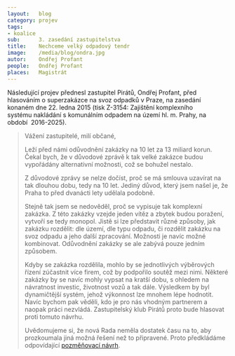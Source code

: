 ```yaml
---
layout:   blog
category: projev
tags:     
- koalice
sub:      3. zasedání zastupitelstva
title:    Nechceme velký odpadový tendr
image:    /media/blog/ondra.jpg
autor:    Ondřej Profant
people:   Ondřej Profant
places:   Magistrát
---
```


Následující projev přednesl zastupitel Pirátů, Ondřej Profant, před hlasováním
o superzakázce na svoz odpadků v Praze, na zasedání konaném dne 22.
ledna 2015 (tisk Z-3154: Zajištění komplexního
systému nakládání s komunálním odpadem na území hl. m. Prahy, na období 
2016­-2025).

> Vážení zastupitelé, milí občané,
>
> Leží před námi odůvodnění zakázky na 10 let za 13 miliard korun.
> Čekal bych, že v důvodové zprávě k tak velké zakázce budou
> vypořádány alternativní možnosti, což se bohužel nestalo.
>
> Z důvodové zprávy se nelze dočíst, proč se má smlouva uzavírat
> na tak dlouhou dobu, tedy na 10 let. Jediný důvod, který jsem
> našel je, že Praha to před dvanácti lety udělala podobně.
>
> Stejně tak jsem se nedověděl, proč se vypisuje tak komplexní
> zakázka. Z této zakázky vzejde jeden vítěz a zbytek budou
> poražení, vytvoří se tedy monopol. Jistě si lze představit různé
> způsoby, jak zakázku rozdělit: dle území, dle typu odpadu, či
> rozdělit zakázku na svoz odpadu a jeho další zpracování. Možnosti
> je navíc možné kombinovat. Odůvodnění zakázky se ale zabývá
> pouze jedním způsobem.
>
> Kdyby se zakázka rozdělila, mohlo by se jednotlivých výběrových
> řízení zúčastnit více firem, což by podpořilo soutěž mezi nimi.
> Některé zakázky by se navíc mohly vypsat na kratší dobu, s
> ohledem na návratnost investic, životnost vozů a tak dále.
> Výsledkem by byl dynamičtější systém, jehož výkonnost lze
> mnohem lépe hodnotit. Navíc bychom pak věděli, kdo je pro nás
> vhodným partnerem a naopak práci nezvládá. Zastupitelský klub
> Pirátů proto bude hlasovat proti tomuto návrhu.
>
> Uvědomujeme si, že nová Rada neměla dostatek času na to, aby
> prozkoumala jiná možná řešení než to připravené. Proto
> předkládáme odpovídající [pozměňovací návrh](/assets/static/navrh_odpady.pdf).
